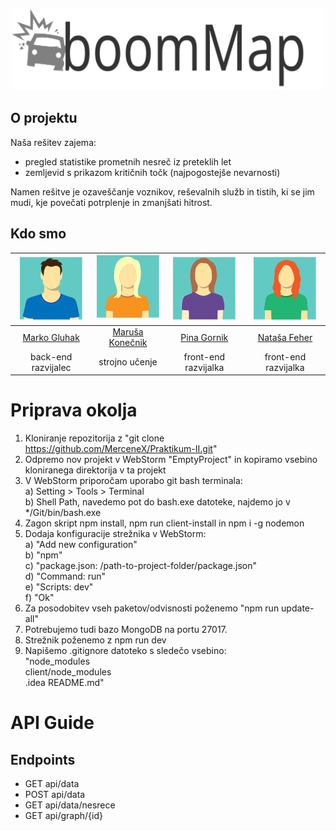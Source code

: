 <p align="center"><img src="client/src/components/design/boomLogo.svg" alt="boomMap" title="boomMap" width="500" height="130"/></p>

## O projektu
Naša rešitev zajema:
* pregled statistike prometnih nesreč iz preteklih let
* zemljevid s prikazom kritičnih točk (najpogostejše nevarnosti)
<p> Namen rešitve je ozaveščanje voznikov, reševalnih služb in tistih, ki se jim mudi, kje povečati potrplenje in zmanjšati hitrost. </p>

## Kdo smo 
[<img alt="GluhakMarko" src="client/src/components/design/markoG.svg" width="100">](https://github.com/MerceneX) |[<img alt="KonecnikMarusa" src="client/src/components/design/marusaK.svg" width="100">](https://github.com/marusakonecnik) |[<img alt="GornikPina" src="client/src/components/design/pinaG.svg" width="100">](https://github.com/Gornikpina) |[<img alt="FeherNatasa" src="client/src/components/design/natasaF.svg" width="100">](https://github.com/FeherNatasa) 
|:---: |:---: |:---: |:---: |
[Marko Gluhak](https://github.com/MerceneX) |[Maruša Konečnik](https://github.com/marusakonecnik) |[Pina Gornik](https://github.com/Gornikpina) |[Nataša Feher](https://github.com/FeherNatasa) |
|back-end razvijalec|strojno učenje|front-end razvijalka |front-end razvijalka|
# Priprava okolja
1. Kloniranje repozitorija z "git clone https://github.com/MerceneX/Praktikum-II.git"
2. Odpremo nov projekt v WebStorm "EmptyProject" in kopiramo vsebino kloniranega direktorija
v ta projekt
3. V WebStorm priporočam uporabo git bash terminala:    
a) Setting > Tools > Terminal   
b) Shell Path, navedemo pot do bash.exe datoteke, najdemo jo v */Git/bin/bash.exe
4. Zagon skript npm install, npm run client-install in npm i -g nodemon
5. Dodaja konfiguracije strežnika v WebStorm:   
a) "Add new configuration"  
b) "npm"    
c) "package.json: /path-to-project-folder/package.json"     
d) "Command: run"   
e) "Scripts: dev"   
f) "Ok"
6. Za posodobitev vseh paketov/odvisnosti poženemo "npm run update-all"
7. Potrebujemo tudi bazo MongoDB na portu 27017.
8. Strežnik poženemo z npm run dev
9. Napišemo .gitignore datoteko s sledečo vsebino:  
"node_modules   
client/node_modules     
.idea
README.md"

# API Guide
## Endpoints
- GET api/data
- POST api/data
- GET api/data/nesrece
- GET api/graph/{id}
